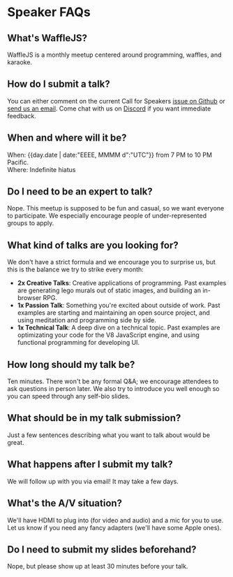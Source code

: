 Speaker FAQs
============
<title>· Speaker FAQs</title>

What's WaffleJS?
----------------
WaffleJS is a monthly meetup centered around programming, waffles, and karaoke.

How do I submit a talk?
-----------------------
You can either comment on the current Call for Speakers [issue on Github][1] or
[send us an email][2]. Come chat with us on [Discord][3] if you want immediate feedback.

[1]: https://github.com/wafflejs/wafflejs.github.io/issues?q=is%3Aopen+is%3Aissue+label%3Acfp
[2]: mailto:speakers@wafflejs.com
[3]: https://discord.com/invite/mq3k5Jh

When and where will it be?
--------------------------
When: {{day.date | date:"EEEE, MMMM d":"UTC"}} from 7 PM to 10 PM Pacific.  
Where: Indefinite hiatus

Do I need to be an expert to talk?
----------------------------------
Nope. This meetup is supposed to be fun and casual, so we want everyone to
participate. We especially encourage people of under-represented groups to
apply.

What kind of talks are you looking for?
---------------------------------------
We don't have a strict formula and we encourage you to surprise us, but this is
the balance we try to strike every month:

* **2x Creative Talks**: Creative applications of programming. Past examples
  are generating lego murals out of static images, and building an in-browser
  RPG.
* **1x Passion Talk**: Something you're excited about outside of work.  Past
  examples are starting and maintaining an open source project, and using
  meditation and programming side by side.
* **1x Technical Talk**: A deep dive on a technical topic. Past examples are
  optimizating your code for the V8 JavaScript engine, and using functional
  programming for developing UI.

How long should my talk be?
---------------------------
Ten minutes. There won't be any formal Q&A; we encourage attendees to ask
questions in person later. We also try to introduce you well enough so you can
speed through any self-bio slides.

What should be in my talk submission?
-------------------------------------
Just a few sentences describing what you want to talk about would be great.

What happens after I submit my talk?
------------------------------------
We will follow up with you via email! It may take a few days.

What's the A/V situation?
-------------------------
We'll have HDMI to plug into (for video and audio) and a mic for you to use.
Let us know if you need any fancy adapters (we'll have some Apple ones).

Do I need to submit my slides beforehand?
-----------------------------------------
Nope, but please show up at least 30 minutes before your talk.
